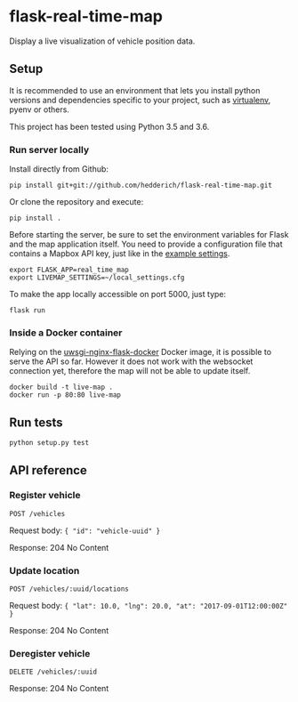 # flask-real-time-map

Display a live visualization of vehicle position data.

## Setup

It is recommended to use an environment that lets you install
python versions and dependencies specific to your project, such as
[virtualenv](https://packaging.python.org/guides/installing-using-pip-and-virtualenv/),
pyenv or others.

This project has been tested using Python 3.5 and 3.6.

### Run server locally

Install directly from Github:

```
pip install git+git://github.com/hedderich/flask-real-time-map.git
```

Or clone the repository and execute:

```
pip install .
```

Before starting the server, be sure to set the environment variables for
Flask and the map application itself. You need to provide a configuration file
that contains a Mapbox API key, just like in the
[example settings](example_settings.cfg).

```
export FLASK_APP=real_time_map
export LIVEMAP_SETTINGS=~/local_settings.cfg
```

To make the app locally accessible on port 5000, just type:

```
flask run
```

### Inside a Docker container

Relying on the
[uwsgi-nginx-flask-docker](https://hub.docker.com/r/tiangolo/uwsgi-nginx-flask/)
Docker image, it is possible to serve the API so far. However it does not
work with the websocket connection yet, therefore the map will not be able to
update itself.

```
docker build -t live-map .
docker run -p 80:80 live-map
```

## Run tests

```
python setup.py test
```

## API reference

### Register vehicle

`POST /vehicles`

Request body: `{ "id": "vehicle-uuid" }`

Response: 204 No Content

### Update location

`POST /vehicles/:uuid/locations`

Request body: `{ "lat": 10.0, "lng": 20.0, "at": "2017-09-01T12:00:00Z" }`

Response: 204 No Content

### Deregister vehicle

`DELETE /vehicles/:uuid`

Response: 204 No Content
